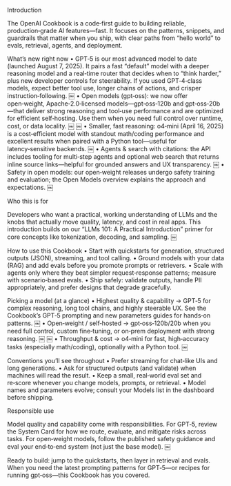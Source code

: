 Introduction

The OpenAI Cookbook is a code‑first guide to building reliable, production‑grade AI features—fast. It focuses on the patterns, snippets, and guardrails that matter when you ship, with clear paths from “hello world” to evals, retrieval, agents, and deployment.

What’s new right now
	•	GPT‑5 is our most advanced model to date (launched August 7, 2025). It pairs a fast “default” model with a deeper reasoning model and a real‑time router that decides when to “think harder,” plus new developer controls for steerability. If you used GPT‑4‑class models, expect better tool use, longer chains of actions, and crisper instruction‑following.  ￼
	•	Open models (gpt‑oss): we now offer open‑weight, Apache‑2.0‑licensed models—gpt‑oss‑120b and gpt‑oss‑20b—that deliver strong reasoning and tool‑use performance and are optimized for efficient self‑hosting. Use them when you need full control over runtime, cost, or data locality.  ￼ ￼
	•	Smaller, fast reasoning: o4‑mini (April 16, 2025) is a cost‑efficient model with standout math/coding performance and excellent results when paired with a Python tool—useful for latency‑sensitive backends.  ￼
	•	Agents & search with citations: the API includes tooling for multi‑step agents and optional web search that returns inline source links—helpful for grounded answers and UX transparency.  ￼
	•	Safety in open models: our open‑weight releases undergo safety training and evaluation; the Open Models overview explains the approach and expectations.  ￼

Who this is for

Developers who want a practical, working understanding of LLMs and the knobs that actually move quality, latency, and cost in real apps. This introduction builds on our “LLMs 101: A Practical Introduction” primer for core concepts like tokenization, decoding, and sampling.  ￼

How to use this Cookbook
	•	Start with quickstarts for generation, structured outputs (JSON), streaming, and tool calling.
	•	Ground models with your data (RAG) and add evals before you promote prompts or retrievers.
	•	Scale with agents only where they beat simpler request‑response patterns; measure with scenario‑based evals.
	•	Ship safely: validate outputs, handle PII appropriately, and prefer designs that degrade gracefully.

Picking a model (at a glance)
	•	Highest quality & capability → GPT‑5 for complex reasoning, long tool chains, and highly steerable UX. See the Cookbook’s GPT‑5 prompting and new parameters guides for hands‑on patterns.  ￼
	•	Open‑weight / self‑hosted → gpt‑oss‑120b/20b when you need full control, custom fine‑tuning, or on‑prem deployment with strong reasoning.  ￼ ￼
	•	Throughput & cost → o4‑mini for fast, high‑accuracy tasks (especially math/coding), optionally with a Python tool.  ￼

Conventions you’ll see throughout
	•	Prefer streaming for chat‑like UIs and long generations.
	•	Ask for structured outputs (and validate) when machines will read the result.
	•	Keep a small, real‑world eval set and re‑score whenever you change models, prompts, or retrieval.
	•	Model names and parameters evolve; consult your Models list in the dashboard before shipping.

Responsible use

Model quality and capability come with responsibilities. For GPT‑5, review the System Card for how we route, evaluate, and mitigate risks across tasks. For open‑weight models, follow the published safety guidance and eval your end‑to‑end system (not just the base model).  ￼

Ready to build: jump to the quickstarts, then layer in retrieval and evals. When you need the latest prompting patterns for GPT‑5—or recipes for running gpt‑oss—this Cookbook has you covered.
